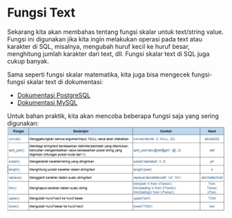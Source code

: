 # Fungsi Text

Sekarang kita akan membahas tentang fungsi skalar untuk text/string value. Fungsi ini digunakan jika kita ingin melakukan operasi pada text atau karakter di SQL, misalnya, mengubah huruf kecil ke huruf besar, menghitung jumlah karakter dari text, dll. Fungsi skalar text di SQL juga cukup banyak.

Sama seperti fungsi skalar matematika, kita juga bisa mengecek fungsi-fungsi skalar text di dokumentasi:
- [Dokumentasi PostgreSQL](https://www.postgresql.org/docs/9.1/functions-string.html)
- [Dokumentasi MySQL](https://dev.mysql.com/doc/refman/8.0/en/string-functions.html)

Untuk bahan praktik, kita akan mencoba beberapa fungsi saja yang sering digunakan:
![01.png](assets/01.png)
